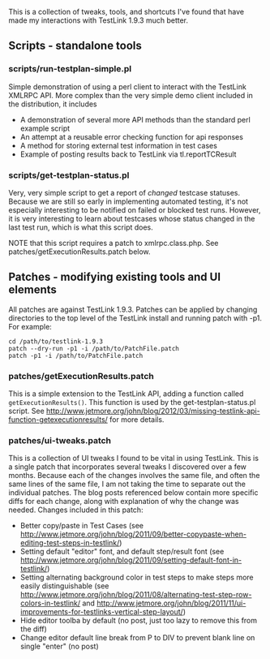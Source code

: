 This is a collection of tweaks, tools, and shortcuts I've found that have made my interactions with TestLink 1.9.3 much better.

Scripts - standalone tools
--------

### scripts/run-testplan-simple.pl

Simple demonstration of using a perl client to interact with the TestLink XMLRPC API.  More complex than the very simple demo client included in the distribution, it includes
* A demonstration of several more API methods than the standard perl example script
* An attempt at a reusable error checking function for api responses
* A method for storing external test information in test cases
* Example of posting results back to TestLink via tl.reportTCResult

### scripts/get-testplan-status.pl
Very, very simple script to get a report of _changed_ testcase statuses. Because we are still so early in implementing automated testing, it's not especially interesting to be notified on failed or blocked test runs. However, it is very interesting to learn about testcases whose status changed in the last test run, which is what this script does.

NOTE that this script requires a patch to xmlrpc.class.php.  See patches/getExecutionResults.patch below.

Patches - modifying existing tools and UI elements
------

All patches are against TestLink 1.9.3.  Patches can be applied by changing directories to the top level of the TestLink install and running patch with -p1.  For example:

    cd /path/to/testlink-1.9.3
    patch --dry-run -p1 -i /path/to/PatchFile.patch
    patch -p1 -i /path/to/PatchFile.patch

### patches/getExecutionResults.patch

This is a simple extension to the TestLink API, adding a function called `getExecutionResults()`.  This function is used by the get-testplan-status.pl script.  See http://www.jetmore.org/john/blog/2012/03/missing-testlink-api-function-getexecutionresults/ for more details.

### patches/ui-tweaks.patch

This is a collection of UI tweaks I found to be vital in using TestLink.  This is a single patch that incorporates several tweaks I discovered over a few months.  Because each of the changes involves the same file, and often the same lines of the same file, I am not taking the time to separate out the individual patches.  The blog posts referenced below contain more specific diffs for each change, along with explanation of why the change was needed.  Changes included in this patch:

* Better copy/paste in Test Cases (see http://www.jetmore.org/john/blog/2011/09/better-copypaste-when-editing-test-steps-in-testlink/)
* Setting default "editor" font, and default step/result font (see http://www.jetmore.org/john/blog/2011/09/setting-default-font-in-testlink/)
* Setting alternating background color in test steps to make steps more easily distinguishable (see http://www.jetmore.org/john/blog/2011/08/alternating-test-step-row-colors-in-testlink/ and http://www.jetmore.org/john/blog/2011/11/ui-improvements-for-testlinks-vertical-step-layout/)
* Hide editor toolba by default (no post, just too lazy to remove this from the diff)
* Change editor default line break from P to DIV to prevent blank line on single "enter" (no post)